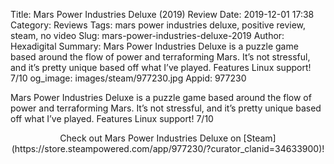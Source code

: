 Title: Mars Power Industries Deluxe (2019) Review
Date: 2019-12-01 17:38
Category: Reviews
Tags: mars power industries deluxe, positive review, steam, no video
Slug: mars-power-industries-deluxe-2019
Author: Hexadigital
Summary: Mars Power Industries Deluxe is a puzzle game based around the flow of power and terraforming Mars. It’s not stressful, and it’s pretty unique based off what I’ve played. Features Linux support! 7/10
og_image: images/steam/977230.jpg
Appid: 977230

Mars Power Industries Deluxe is a puzzle game based around the flow of power and terraforming Mars. It’s not stressful, and it’s pretty unique based off what I’ve played. Features Linux support! 7/10

<center>Check out Mars Power Industries Deluxe on [Steam](https://store.steampowered.com/app/977230/?curator_clanid=34633900)!</center>